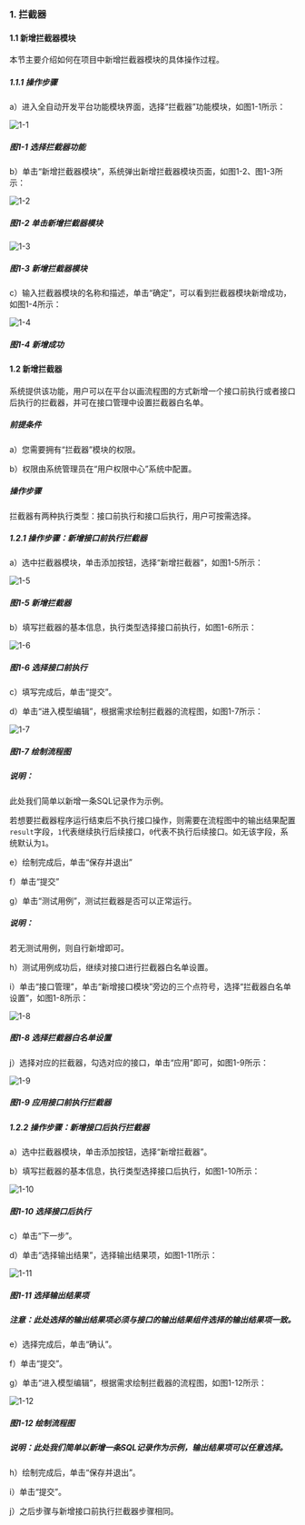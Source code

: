 ### 1. 拦截器

#### 1.1 新增拦截器模块

本节主要介绍如何在项目中新增拦截器模块的具体操作过程。

##### 1.1.1 操作步骤

a）进入全自动开发平台功能模块界面，选择“拦截器”功能模块，如图1-1所示：

![1-1](https://www.feisuanyz.com/fsimage/zc-image/ljq/1.png)

##### 图1-1 选择拦截器功能

b）单击“新增拦截器模块”，系统弹出新增拦截器模块页面，如图1-2、图1-3所示：

![1-2](https://www.feisuanyz.com/fsimage/zc-image/ljq/2.png)

##### 图1-2 单击新增拦截器模块

![1-3](https://www.feisuanyz.com/fsimage/zc-image/ljq/3.png)

##### 图1-3 新增拦截器模块

c）输入拦截器模块的名称和描述，单击“确定”，可以看到拦截器模块新增成功，如图1-4所示：

![1-4](https://www.feisuanyz.com/fsimage/zc-image/ljq/4.png)

##### 图1-4 新增成功

#### 1.2 新增拦截器

系统提供该功能，用户可以在平台以画流程图的方式新增一个接口前执行或者接口后执行的拦截器，并可在接口管理中设置拦截器白名单。

##### 前提条件

a）您需要拥有“拦截器”模块的权限。

b）权限由系统管理员在“用户权限中心”系统中配置。

##### 操作步骤

拦截器有两种执行类型：接口前执行和接口后执行，用户可按需选择。

##### 1.2.1 操作步骤：新增接口前执行拦截器

a）选中拦截器模块，单击添加按钮，选择“新增拦截器”，如图1-5所示：

![1-5](https://www.feisuanyz.com/fsimage/zc-image/ljq/5.png)

##### 图1-5 新增拦截器

b）填写拦截器的基本信息，执行类型选择接口前执行，如图1-6所示：

![1-6](https://www.feisuanyz.com/fsimage/zc-image/cz_23_1_02.png)

##### 图1-6 选择接口前执行

c）填写完成后，单击“提交”。

d）单击“进入模型编辑”，根据需求绘制拦截器的流程图，如图1-7所示：

![1-7](https://www.feisuanyz.com/fsimage/zc-image/cz_23_1_04.png)

##### 图1-7 绘制流程图

##### 说明：

此处我们简单以新增一条SQL记录作为示例。

若想要拦截器程序运行结束后不执行接口操作，则需要在流程图中的输出结果配置` result `字段，` 1 `代表继续执行后续接口，` 0 `代表不执行后续接口。如无该字段，系统默认为` 1 `。

e）绘制完成后，单击“保存并退出”

f）单击“提交”

g）单击“测试用例”，测试拦截器是否可以正常运行。

##### 说明：

若无测试用例，则自行新增即可。

h）测试用例成功后，继续对接口进行拦截器白名单设置。

i）单击“接口管理”，单击“新增接口模块”旁边的三个点符号，选择“拦截器白名单设置”，如图1-8所示：

![1-8](https://www.feisuanyz.com/fsimage/zc-image/cz_23_1_05.png)

##### 图1-8 选择拦截器白名单设置

j）选择对应的拦截器，勾选对应的接口，单击“应用”即可，如图1-9所示：

![1-9](https://www.feisuanyz.com/fsimage/zc-image/cz_23_1_05.png)

##### 图1-9 应用接口前执行拦截器

##### 1.2.2 操作步骤：新增接口后执行拦截器

a）选中拦截器模块，单击添加按钮，选择“新增拦截器”。

b）填写拦截器的基本信息，执行类型选择接口后执行，如图1-10所示：

![1-10](https://www.feisuanyz.com/fsimage/zc-image/cz_23_1_07.png)

##### 图1-10 选择接口后执行

c）单击“下一步”。

d）单击“选择输出结果”，选择输出结果项，如图1-11所示：

![1-11](https://www.feisuanyz.com/fsimage/zc-image/cz_23_1_08.png)

##### 图1-11 选择输出结果项

##### 注意：此处选择的输出结果项必须与接口的输出结果组件选择的输出结果项一致。

e）选择完成后，单击“确认”。

f）单击“提交”。

g）单击“进入模型编辑”，根据需求绘制拦截器的流程图，如图1-12所示：

![1-12](https://www.feisuanyz.com/fsimage/zc-image/cz_23_1_04.png)

##### 图1-12 绘制流程图

##### 说明：此处我们简单以新增一条SQL记录作为示例，输出结果项可以任意选择。

h）绘制完成后，单击“保存并退出”。

i）单击“提交”。

j）之后步骤与新增接口前执行拦截器步骤相同。
